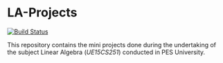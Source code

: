 # LA-Projects
[![Build Status](https://travis-ci.com/anaskhan96/LA-Projects.svg?token=PUykcyypXregNpwvSMVz&branch=master)](https://travis-ci.com/anaskhan96/LA-Projects)

This repository contains the mini projects done during the undertaking of the subject Linear Algebra (*UE15CS251*) conducted in PES University.
